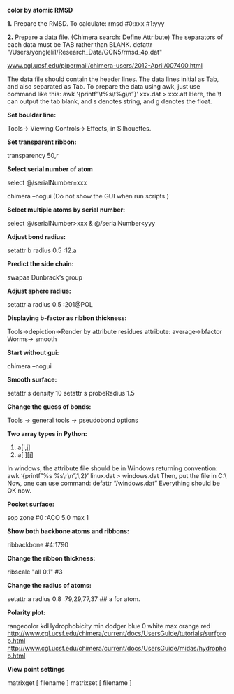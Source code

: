 **color by atomic RMSD**

**1.** Prepare the RMSD. To calculate:
rmsd #0:xxx #1:yyy

**2.** Prepare a data file. (Chimera search: Define Attribute)
The separators of each data must be TAB rather than BLANK.
defattr "/Users/yongleli1/Research_Data/GCN5/rmsd_4p.dat"

www.cgl.ucsf.edu/pipermail/chimera-users/2012-April/007400.html

The data file should contain the header lines. The data lines initial as Tab, and also separated as Tab. 
To prepare the data using awk, just use command like this:
awk ‘{printf”\t%s\t%g\n”}’ xxx.dat > xxx.att
Here, the \t can output the tab blank, and s denotes string, and g denotes the float.

**Set boulder line:**

Tools→ Viewing Controls→ Effects, in Silhouettes.


**Set transparent ribbon:**

transparency 50,r


**Select serial number of atom**

select @/serialNumber=xxx

chimera –nogui (Do not show the GUI when run scripts.)

**Select multiple atoms by serial number:**

select @/serialNumber>xxx & @/serialNumber<yyy



**Adjust bond radius:**

setattr b radius 0.5 :12.a

**Predict the side chain:**

swapaa
Dunbrack’s group


**Adjust sphere radius:**

setattr a radius 0.5 :201@POL


**Displaying b-factor as ribbon thickness:**

Tools→depiction→Render by attribute
residues
attribute: average→bfactor
Worms→ smooth


**Start without gui:**

chimera –nogui


**Smooth surface:**

setattr  s density 10
setattr s probeRadius 1.5


**Change the guess of bonds:**

Tools → general tools → pseudobond options


**Two array types in Python:**
1.	a[i,j]
2.	a[i][j]

In windows, the attribute file should be in Windows returning convention:
awk ‘{printf”%s %s\r\n”,$1,$2}’ linux.dat > windows.dat
Then, put the file in C:\ 
Now, one can use command: 
defattr “/windows.dat”
Everything should be OK now.


**Pocket surface:**

sop zone #0 :ACO 5.0 max 1


**Show both backbone atoms and ribbons:**

ribbackbone #4:1790


**Change the ribbon thickness:**

ribscale "all 0.1" #3


**Change the radius of atoms:**

setattr a radius 0.8 :79,29,77,37 ## a for atom.

**Polarity plot:**

rangecolor kdHydrophobicity min dodger blue 0 white max orange red
http://www.cgl.ucsf.edu/chimera/current/docs/UsersGuide/tutorials/surfprop.html
http://www.cgl.ucsf.edu/chimera/current/docs/UsersGuide/midas/hydrophob.html

**View point settings**

matrixget [ filename ] 
matrixset [ filename ]
